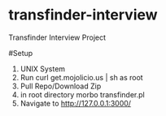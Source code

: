 transfinder-interview
=====================

Transfinder Interview Project

#Setup
1. UNIX System
2. Run curl get.mojolicio.us | sh as root
3. Pull Repo/Download Zip
4. in root directory morbo transfinder.pl
5. Navigate to http://127.0.0.1:3000/